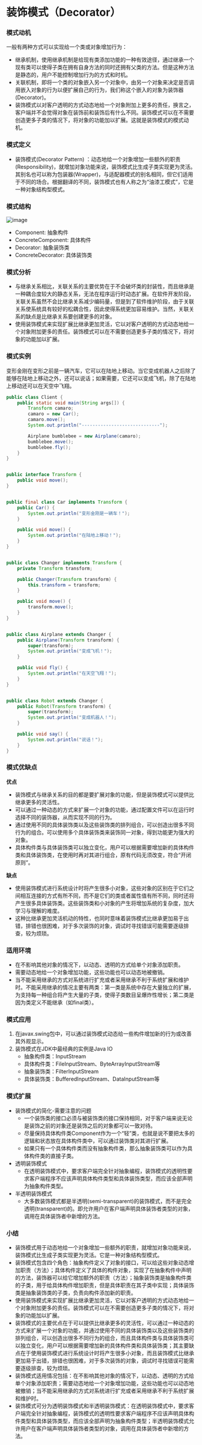 # 装饰模式（Decorator）

### 模式动机

 一般有两种方式可以实现给一个类或对象增加行为：
- 继承机制，使用继承机制是给现有类添加功能的一种有效途径，通过继承一个现有类可以使得子类在拥有自身方法的同时还拥有父类的方法。但是这种方法是静态的，用户不能控制增加行为的方式和时机。
- 关联机制，即将一个类的对象嵌入另一个对象中，由另一个对象来决定是否调用嵌入对象的行为以便扩展自己的行为，我们称这个嵌入的对象为装饰器(Decorator)。 
- 装饰模式以对客户透明的方式动态地给一个对象附加上更多的责任，换言之，客户端并不会觉得对象在装饰前和装饰后有什么不同。装饰模式可以在不需要创造更多子类的情况下，将对象的功能加以扩展。这就是装饰模式的模式动机。

### 模式定义

- 装饰模式(Decorator Pattern) ：动态地给一个对象增加一些额外的职责(Responsibility)，就增加对象功能来说，装饰模式比生成子类实现更为灵活。其别名也可以称为包装器(Wrapper)，与适配器模式的别名相同，但它们适用于不同的场合。根据翻译的不同，装饰模式也有人称之为“油漆工模式”，它是一种对象结构型模式。

### 模式结构

![image](https://mr-lanlin.github.io/images/1/装饰模式.png)

- Component: 抽象构件
- ConcreteComponent: 具体构件
- Decorator: 抽象装饰类
- ConcreteDecorator: 具体装饰类

### 模式分析

- 与继承关系相比，关联关系的主要优势在于不会破坏类的封装性，而且继承是一种耦合度较大的静态关系，无法在程序运行时动态扩展。在软件开发阶段，关联关系虽然不会比继承关系减少编码量，但是到了软件维护阶段，由于关联关系使系统具有较好的松耦合性，因此使得系统更加容易维护。当然，关联关系的缺点是比继承关系要创建更多的对象。
- 使用装饰模式来实现扩展比继承更加灵活，它以对客户透明的方式动态地给一个对象附加更多的责任。装饰模式可以在不需要创造更多子类的情况下，将对象的功能加以扩展。 

### 模式实例

变形金刚在变形之前是一辆汽车，它可以在陆地上移动。当它变成机器人之后除了能够在陆地上移动之外，还可以说话；如果需要，它还可以变成飞机，除了在陆地上移动还可以在天空中飞翔。

```java
public class Client {
    public static void main(String args[]) {
        Transform camaro;
        camaro = new Car();
        camaro.move();
        System.out.println("-----------------------------");

        Airplane bumblebee = new Airplane(camaro);
        bumblebee.move();
        bumblebee.fly();
    }
}


public interface Transform {
    public void move();
}


public final class Car implements Transform {
    public Car() {
        System.out.println("变形金刚是一辆车！");
    }

    public void move() {
        System.out.println("在陆地上移动！");
    }
}


public class Changer implements Transform {
    private Transform transform;

    public Changer(Transform transform) {
        this.transform = transform;
    }

    public void move() {
        transform.move();
    }
}


public class Airplane extends Changer {
    public Airplane(Transform transform) {
        super(transform);
        System.out.println("变成飞机！");
    }

    public void fly() {
        System.out.println("在天空飞翔！");
    }
}


public class Robot extends Changer {
    public Robot(Transform transform) {
        super(transform);
        System.out.println("变成机器人！");
    }

    public void say() {
        System.out.println("说话！");
    }
}
```

### 模式优缺点

**优点**

- 装饰模式与继承关系的目的都是要扩展对象的功能，但是装饰模式可以提供比继承更多的灵活性。 
- 可以通过一种动态的方式来扩展一个对象的功能，通过配置文件可以在运行时选择不同的装饰器，从而实现不同的行为。
- 通过使用不同的具体装饰类以及这些装饰类的排列组合，可以创造出很多不同行为的组合。可以使用多个具体装饰类来装饰同一对象，得到功能更为强大的对象。
- 具体构件类与具体装饰类可以独立变化，用户可以根据需要增加新的具体构件类和具体装饰类，在使用时再对其进行组合，原有代码无须改变，符合“开闭原则”。


**缺点**

- 使用装饰模式进行系统设计时将产生很多小对象，这些对象的区别在于它们之间相互连接的方式有所不同，而不是它们的类或者属性值有所不同，同时还将产生很多具体装饰类。这些装饰类和小对象的产生将增加系统的复杂度，加大学习与理解的难度。
- 这种比继承更加灵活机动的特性，也同时意味着装饰模式比继承更加易于出错，排错也很困难，对于多次装饰的对象，调试时寻找错误可能需要逐级排查，较为烦琐。

### 适用环境

- 在不影响其他对象的情况下，以动态、透明的方式给单个对象添加职责。 
- 需要动态地给一个对象增加功能，这些功能也可以动态地被撤销。  
- 当不能采用继承的方式对系统进行扩充或者采用继承不利于系统扩展和维护时。不能采用继承的情况主要有两类：第一类是系统中存在大量独立的扩展，为支持每一种组合将产生大量的子类，使得子类数目呈爆炸性增长；第二类是因为类定义不能继承（如final类）。

### 模式应用

1. 在javax.swing包中，可以通过装饰模式动态给一些构件增加新的行为或改善其外观显示。 
2. 装饰模式在JDK中最经典的实例是Java IO
    - 抽象构件类：InputStream 
    - 具体构件类：FileInputStream、ByteArrayInputStream等
    - 抽象装饰类：FilterInputStream 
    - 具体装饰类：BufferedInputStream、DataInputStream等

### 模式扩展

- 装饰模式的简化-需要注意的问题
    - 一个装饰类的接口必须与被装饰类的接口保持相同，对于客户端来说无论是装饰之前的对象还是装饰之后的对象都可以一致对待。
    - 尽量保持具体构件类Component作为一个“轻”类，也就是说不要把太多的逻辑和状态放在具体构件类中，可以通过装饰类对其进行扩展。
    - 如果只有一个具体构件类而没有抽象构件类，那么抽象装饰类可以作为具体构件类的直接子类。
- 透明装饰模式
    - 在透明装饰模式中，要求客户端完全针对抽象编程，装饰模式的透明性要求客户端程序不应该声明具体构件类型和具体装饰类型，而应该全部声明为抽象构件类型。 
- 半透明装饰模式
    - 大多数装饰模式都是半透明(semi-transparent)的装饰模式，而不是完全透明(transparent)的。即允许用户在客户端声明具体装饰者类型的对象，调用在具体装饰者中新增的方法。

### 小结

- 装饰模式用于动态地给一个对象增加一些额外的职责，就增加对象功能来说，装饰模式比生成子类实现更为灵活。它是一种对象结构型模式。
- 装饰模式包含四个角色：抽象构件定义了对象的接口，可以给这些对象动态增加职责（方法）；具体构件定义了具体的构件对象，实现了在抽象构件中声明的方法，装饰器可以给它增加额外的职责（方法）；抽象装饰类是抽象构件类的子类，用于给具体构件增加职责，但是具体职责在其子类中实现；具体装饰类是抽象装饰类的子类，负责向构件添加新的职责。
- 使用装饰模式来实现扩展比继承更加灵活，它以对客户透明的方式动态地给一个对象附加更多的责任。装饰模式可以在不需要创造更多子类的情况下，将对象的功能加以扩展。
- 装饰模式的主要优点在于可以提供比继承更多的灵活性，可以通过一种动态的方式来扩展一个对象的功能，并通过使用不同的具体装饰类以及这些装饰类的排列组合，可以创造出很多不同行为的组合，而且具体构件类与具体装饰类可以独立变化，用户可以根据需要增加新的具体构件类和具体装饰类；其主要缺点在于使用装饰模式进行系统设计时将产生很多小对象，而且装饰模式比继承更加易于出错，排错也很困难，对于多次装饰的对象，调试时寻找错误可能需要逐级排查，较为烦琐。
- 装饰模式适用情况包括：在不影响其他对象的情况下，以动态、透明的方式给单个对象添加职责；需要动态地给一个对象增加功能，这些功能也可以动态地被撤销；当不能采用继承的方式对系统进行扩充或者采用继承不利于系统扩展和维护时。
- 装饰模式可分为透明装饰模式和半透明装饰模式：在透明装饰模式中，要求客户端完全针对抽象编程，装饰模式的透明性要求客户端程序不应该声明具体构件类型和具体装饰类型，而应该全部声明为抽象构件类型；半透明装饰模式允许用户在客户端声明具体装饰者类型的对象，调用在具体装饰者中新增的方法。